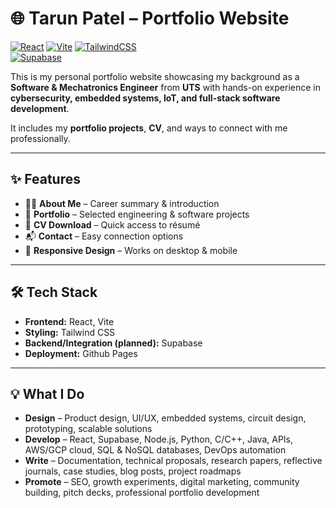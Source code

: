 # 🌐 Tarun Patel – Portfolio Website

[![React](https://img.shields.io/badge/React-20232A?style=for-the-badge&logo=react&logoColor=61DAFB)](https://reactjs.org/) 
[![Vite](https://img.shields.io/badge/Vite-646CFF?style=for-the-badge&logo=vite&logoColor=FFD62E)](https://vitejs.dev/) 
[![TailwindCSS](https://img.shields.io/badge/TailwindCSS-38B2AC?style=for-the-badge&logo=tailwind-css&logoColor=white)](https://tailwindcss.com/)  
[![Supabase](https://img.shields.io/badge/Supabase-3ECF8E?style=for-the-badge&logo=supabase&logoColor=white)](https://supabase.com/)  

This is my personal portfolio website showcasing my background as a **Software & Mechatronics Engineer** from **UTS** with hands-on experience in **cybersecurity, embedded systems, IoT, and full-stack software development**.  

It includes my **portfolio projects**, **CV**, and ways to connect with me professionally.

---

## ✨ Features

- 🧑‍💻 **About Me** – Career summary & introduction  
- 📂 **Portfolio** – Selected engineering & software projects  
- 📄 **CV Download** – Quick access to résumé  
- 📬 **Contact** – Easy connection options  
- 📱 **Responsive Design** – Works on desktop & mobile  

---

## 🛠️ Tech Stack

- **Frontend:** React, Vite  
- **Styling:** Tailwind CSS  
- **Backend/Integration (planned):** Supabase  
- **Deployment:** Github Pages  

---
## 💡 What I Do

- **Design** – Product design, UI/UX, embedded systems, circuit design, prototyping, scalable solutions  
- **Develop** – React, Supabase, Node.js, Python, C/C++, Java, APIs, AWS/GCP cloud, SQL & NoSQL databases, DevOps automation  
- **Write** – Documentation, technical proposals, research papers, reflective journals, case studies, blog posts, project roadmaps  
- **Promote** – SEO, growth experiments, digital marketing, community building, pitch decks, professional portfolio development  

